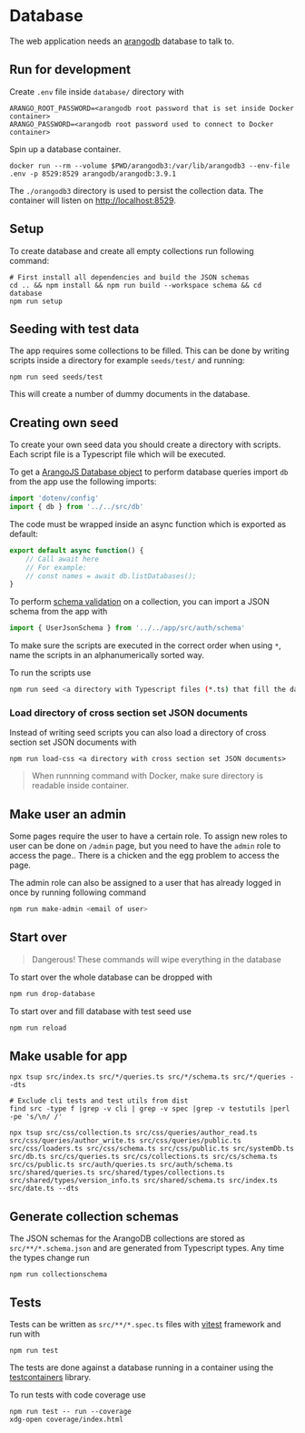 # Database

The web application needs an [arangodb](https://arangodb.com/) database to talk to.

## Run for development

Create `.env` file inside `database/` directory with

```shell
ARANGO_ROOT_PASSWORD=<arangodb root password that is set inside Docker container>
ARANGO_PASSWORD=<arangodb root password used to connect to Docker container>
```

Spin up a database container.

```shell
docker run --rm --volume $PWD/arangodb3:/var/lib/arangodb3 --env-file .env -p 8529:8529 arangodb/arangodb:3.9.1
```

The `./orangodb3` directory is used to persist the collection data.
The container will listen on [http://localhost:8529](http://localhost:8529).

## Setup

To create database and create all empty collections run following command:

```shell
# First install all dependencies and build the JSON schemas
cd .. && npm install && npm run build --workspace schema && cd database
npm run setup
```

## Seeding with test data

The app requires some collections to be filled.
This can be done by writing scripts inside a directory for example `seeds/test/` and running:

```shell
npm run seed seeds/test
```

This will create a number of dummy documents in the database.

## Creating own seed

To create your own seed data you should create a directory with scripts.
Each script file is a Typescript file which will be executed.

To get a [ArangoJS Database object](https://arangodb.github.io/arangojs/7.7.0/classes/database.database-1.html) to perform database queries import `db` from the app use the following imports:

```ts
import 'dotenv/config'
import { db } from '../../src/db'
```

The code must be wrapped inside an async function which is exported as default:

```ts
export default async function() {
    // Call await here
    // For example:
    // const names = await db.listDatabases();
}
```

To perform [schema validation](https://www.arangodb.com/docs/3.8/data-modeling-documents-schema-validation.html) on a collection, you can import a JSON schema from the app with

```ts
import { UserJsonSchema } from '../../app/src/auth/schema'
```

To make sure the scripts are executed in the correct order when using `*`, name the scripts in an alphanumerically sorted way.

To run the scripts use

```sh
npm run seed <a directory with Typescript files (*.ts) that fill the database>
```

### Load directory of cross section set JSON documents

Instead of writing seed scripts you can also load a directory of cross section set JSON documents with

```shell
npm run load-css <a directory with cross section set JSON documents>
```

> When runnning command with Docker, make sure directory is readable inside container.

## Make user an admin

Some pages require the user to have a certain role.
To assign new roles to user can be done on `/admin` page, but you need to have the `admin` role to access the page..
There is a chicken and the egg problem to access the page.

The admin role can also be assigned to a user that has already logged in once by running following command

```sh
npm run make-admin <email of user>
```

## Start over

> Dangerous! These commands will wipe everything in the database

To start over the whole database can be dropped with

```sh
npm run drop-database
```

To start over and fill database with test seed use

```sh
npm run reload
```

## Make usable for app

```
npx tsup src/index.ts src/*/queries.ts src/*/schema.ts src/*/queries --dts

# Exclude cli tests and test utils from dist
find src -type f |grep -v cli | grep -v spec |grep -v testutils |perl -pe 's/\n/ /'

npx tsup src/css/collection.ts src/css/queries/author_read.ts src/css/queries/author_write.ts src/css/queries/public.ts src/css/loaders.ts src/css/schema.ts src/css/public.ts src/systemDb.ts src/db.ts src/cs/queries.ts src/cs/collections.ts src/cs/schema.ts src/cs/public.ts src/auth/queries.ts src/auth/schema.ts src/shared/queries.ts src/shared/types/collections.ts src/shared/types/version_info.ts src/shared/schema.ts src/index.ts src/date.ts --dts

```

## Generate collection schemas

The JSON schemas for the ArangoDB collections are stored as `src/**/*.schema.json` and are generated from Typescript types.
Any time the types change run

```shell
npm run collectionschema
```

## Tests

Tests can be written as `src/**/*.spec.ts` files  with [vitest](https://vitest.dev/) framework and run with

```shell
npm run test
```

The tests are done against a database running in a container using the [testcontainers](https://github.com/testcontainers/testcontainers-node) library.

To run tests with code coverage use

```shell
npm run test -- run --coverage
xdg-open coverage/index.html
```
